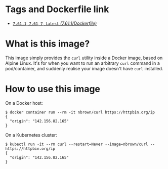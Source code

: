 # Tags and Dockerfile link

- [`7.61.1`, `7.61`, `7`, `latest` *(7.61.1/Dockerfile)*](https://github.com/nbrownuk/docker-curl/blob/master/Dockerfile)

# What is this image?

This image simply provides the `curl` utility inside a Docker image, based on Alpine Linux. It's for when you want to run an arbitrary `curl` command in a pod/container, and suddenly realise your image doesn't have `curl` installed.

# How to use this image

On a Docker host:

```
$ docker container run --rm -it nbrown/curl https://httpbin.org/ip
{
  "origin": "142.156.82.165"
}
```

On a Kubernetes cluster:

```
$ kubectl run -it --rm curl --restart=Never --image=nbrown/curl -- https://httpbin.org/ip
{                                                                                                                    
  "origin": "142.156.82.165"                                                                                         
}
